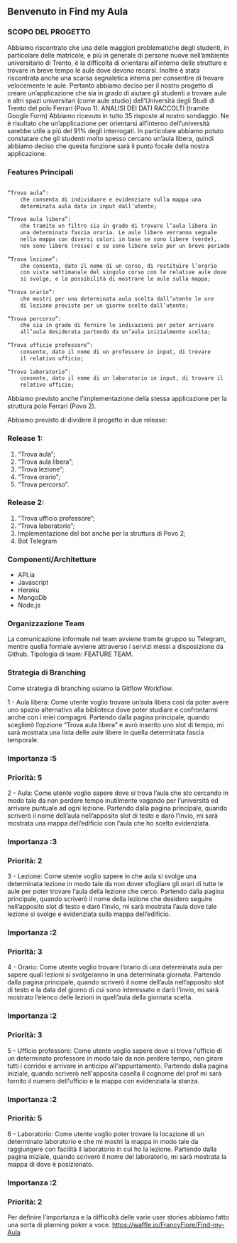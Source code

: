 ## Benvenuto in Find my Aula

### SCOPO DEL PROGETTO

Abbiamo riscontrato che una delle maggiori problematiche degli studenti, in particolare delle matricole, e più in generale di persone nuove nell’ambiente universitario di Trento, è la difficoltà di orientarsi all’interno delle strutture e trovare in breve tempo le aule dove devono recarsi. Inoltre è stata riscontrata anche una scarsa segnaletica interna per consentire di trovare velocemente le aule.
Pertanto abbiamo deciso per il nostro progetto di creare un’applicazione che sia in grado di aiutare gli studenti a trovare aule e altri spazi universitari (come aule studio) dell’Università degli Studi di Trento del polo Ferrari (Povo 1).
ANALISI DEI DATI RACCOLTI (tramite Google Form)
Abbiamo ricevuto in tutto 35 risposte al nostro sondaggio. Ne è risultato che un’applicazione per orientarsi all’interno dell’università sarebbe utile a più del 91% degli interrogati. In particolare abbiamo potuto constatare che gli studenti molto spesso cercano un’aula libera, quindi abbiamo deciso che questa funzione sarà il punto focale della nostra applicazione. 



### Features Principali


```markdown

“Trova aula”:
    che consenta di individuare e evidenziare sulla mappa una
    determinata aula data in input dall’utente;
    
“Trova aula libera”:
    che tramite un filtro sia in grado di trovare l’aula libera in
    una determinata fascia oraria. Le aule libere verranno segnale
    nella mappa con diversi colori in base se sono libere (verde),
    non sono libere (rosse) e se sono libere solo per un breve periodo (gialle);
    
“Trova lezione”:
    che consenta, dato il nome di un corso, di restituire l’orario
    con vista settimanale del singolo corso con le relative aule dove
    si svolge, e la possibilità di mostrare le aule sulla mappa;
    
“Trova orario”:
    che mostri per una determinata aula scelta dall’utente le ore
    di lezione previste per un giorno scelto dall’utente;
    
“Trova percorso”:
    che sia in grado di fornire le indicazioni per poter arrivare
    all’aula desiderata partendo da un’aula inizialmente scelta;
    
“Trova ufficio professore”:
    consente, dato il nome di un professore in input, di trovare
    il relativo ufficio;
    
“Trova laboratorio”:
    consente, dato il nome di un laboratorio in input, di trovare il
    relativo ufficio;

```

Abbiamo previsto anche l’implementazione della stessa applicazione per la struttura polo Ferrari (Povo 2).

Abbiamo previsto di dividere il progetto in due release:

### Release 1:                                      
1. “Trova aula”;                                    
2. “Trova aula libera”;                             
3. “Trova lezione”;                                 
4. “Trova orario”;                                  
5. “Trova percorso”.

### Release 2:
1. "Trova ufficio professore”;
2.  “Trova laboratorio”;
3. Implementazione del bot anche per la struttura di Povo 2;
4. Bot Telegram

### Componenti/Architetture
- API.ia
- Javascript
- Heroku
- MongoDb
- Node.js

### Organizzazione Team
La comunicazione informale nel team avviene tramite gruppo su Telegram, mentre quella formale avviene attraverso i servizi messi a disposizione da Github. Tipologia di team: FEATURE TEAM.

### Strategia di Branching
Come strategia di branching usiamo la Gitflow Workflow.

1 - Aula libera:
    Come utente voglio trovare un’aula libera così da poter avere uno spazio alternativo alla biblioteca dove poter studiare e confrontarmi anche con i miei compagni.
    Partendo dalla pagina principale, quando sceglierò l’opzione “Trova aula libera” e avrò inserito uno slot di tempo, mi sarà mostrata una lista delle aule libere in quella determinata fascia temporale.
###    Importanza :5
###    Priorità: 5



2 - Aula:
    Come utente voglio sapere dove si trova l’aula che sto cercando in modo tale da non perdere tempo inutilmente vagando per l’università ed arrivare puntuale ad ogni lezione.
    Partendo dalla pagina principale, quando scriverò il nome dell’aula nell’apposito slot di testo e darò l’invio, mi sarà mostrata una mappa dell’edificio con l’aula che ho scelto evidenziata.
###    Importanza :3
###    Priorità: 2
    
3 - Lezione:
    Come utente voglio sapere in che aula si svolge una determinata lezione in modo tale da non dover sfogliare gli orari di tutte le aule per poter trovare l’aula della lezione che cerco.
    Partendo dalla pagina principale, quando scriverò il nome della lezione che desidero seguire nell’apposito slot di testo e darò l’invio, mi sarà mostrata l’aula dove tale lezione si svolge e evidenziata sulla mappa dell’edificio.
###    Importanza :2
###    Priorità: 3    

4 - Orario:
    Come utente voglio trovare l’orario di una determinata aula per sapere quali lezioni si svolgeranno in una determinata giornata.
    Partendo dalla pagina principale, quando scriverò il nome dell’aula nell’apposito slot di testo e la data del giorno di cui sono interessato e darò l’invio, mi sarà mostrato l’elenco delle lezioni in quell’aula della giornata scelta.	
###    Importanza :2
###    Priorità: 3  

5 - Ufficio professore:
    Come utente voglio sapere dove si trova l'ufficio di un determinato professore in modo tale da non perdere tempo, non girare tutti i corridoi e arrivare in anticipo all'appuntamento.
    Partendo dalla pagina iniziale, quando scriverò nell'apposita casella il cognome del prof mi sarà fornito il numero dell'ufficio e la mappa con evidenziata la stanza.
###    Importanza :2
###    Priorità: 5    
    
6 - Laboratorio:
    Come utente voglio poter trovare la locazione di un determinato laboratorio e che mi mostri la mappa in modo tale da raggiungere con facilità il laboratorio in cui ho la lezione.
    Partendo dalla pagina iniziale, quando scriverò il nome del laboratorio, mi sarà mostrata la mappa di dove è posizionato.
###    Importanza :2
###    Priorità: 2

Per definire l’importanza e la difficoltà delle varie user stories abbiamo fatto una sorta di planning poker a voce.
https://waffle.io/FrancyFiore/Find-my-Aula
